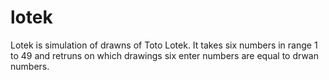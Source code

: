 # lotek
Lotek is simulation of drawns of Toto Lotek. It takes six numbers in range 1 to 49 and retruns on which drawings six enter numbers are equal to drwan numbers. 
